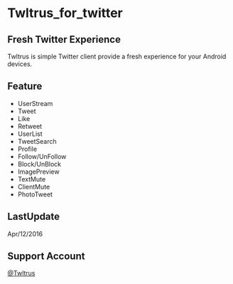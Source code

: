# Twltrus_for_twitter
## Fresh Twitter Experience
Twltrus is simple Twitter client provide a fresh experience for your Android devices.

## Feature
- UserStream
- Tweet
- Like
- Retweet
- UserList
- TweetSearch
- Profile
- Follow/UnFollow
- Block/UnBlock
- ImagePreview
- TextMute
- ClientMute
- PhotoTweet

## LastUpdate
Apr/12/2016

## Support Account
[@Twltrus](https://twitter.com/Twltrus)
